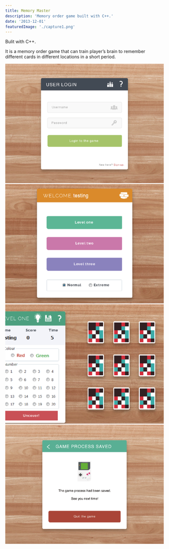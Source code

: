 ```yaml
---
title: Memory Master
description: 'Memory order game built with C++.'
date: '2013-12-01'
featuredImage: './capture1.png'
---
```


Bulit with C++.

It is a memory order game that can train player’s brain to remember different cards in different locations in a short period.

![](./capture1.png)
![](./capture2.png)
![](./capture3.png)
![](./capture4.png)
